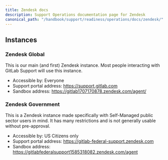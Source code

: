 ```yaml
---
title: Zendesk docs
description: Support Operations documentation page for Zendesk
canonical_path: "/handbook/support/readiness/operations/docs/zendesk/"
---
```


## Instances

### Zendesk Global

This is our main (and first) Zendesk instance. Most people interacting with
GitLab Support will use this instance.

- Accessible by: Everyone
- Support portal address: <https://support.gitlab.com>
- Sandbox address: <https://gitlab1707170878.zendesk.com/agent/>

### Zendesk Government

This is a Zendesk instance made specifically with Self-Managed public sector
users in mind. It has many restrictions and is not generally usable without
pre-approval.

- Accessible by: US Citizens only
- Support portal address: <https://gitlab-federal-support.zendesk.com>
- Sandbox address: <https://gitlabfederalsupport1585318082.zendesk.com/agent>
